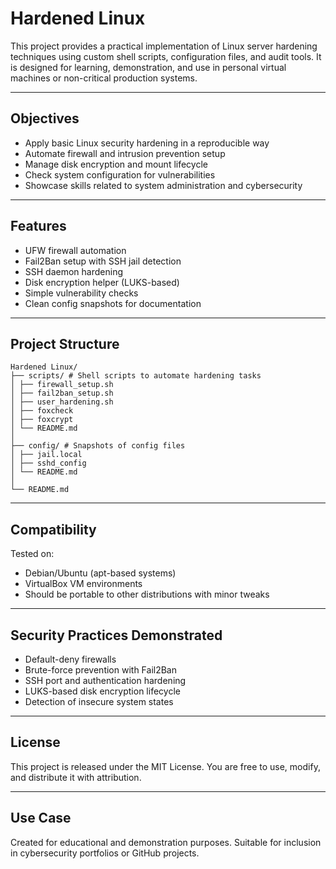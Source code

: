 # Hardened Linux

This project provides a practical implementation of Linux server hardening techniques using custom shell scripts, configuration files, and audit tools. It is designed for learning, demonstration, and use in personal virtual machines or non-critical production systems.

---

## Objectives

- Apply basic Linux security hardening in a reproducible way
- Automate firewall and intrusion prevention setup
- Manage disk encryption and mount lifecycle
- Check system configuration for vulnerabilities
- Showcase skills related to system administration and cybersecurity

---

## Features

- UFW firewall automation
- Fail2Ban setup with SSH jail detection
- SSH daemon hardening
- Disk encryption helper (LUKS-based)
- Simple vulnerability checks
- Clean config snapshots for documentation

---

## Project Structure

```
Hardened Linux/
├── scripts/ # Shell scripts to automate hardening tasks
│ ├── firewall_setup.sh
│ ├── fail2ban_setup.sh
│ ├── user_hardening.sh
│ ├── foxcheck
│ ├── foxcrypt
│ └── README.md
│
├── config/ # Snapshots of config files
│ ├── jail.local
│ ├── sshd_config
│ └── README.md
│
└── README.md
```

---

## Compatibility

Tested on:

- Debian/Ubuntu (apt-based systems)
- VirtualBox VM environments
- Should be portable to other distributions with minor tweaks

---

## Security Practices Demonstrated

- Default-deny firewalls
- Brute-force prevention with Fail2Ban
- SSH port and authentication hardening
- LUKS-based disk encryption lifecycle
- Detection of insecure system states

---

## License

This project is released under the MIT License. You are free to use, modify, and distribute it with attribution.

---

## Use Case

Created for educational and demonstration purposes. Suitable for inclusion in cybersecurity portfolios or GitHub projects.
